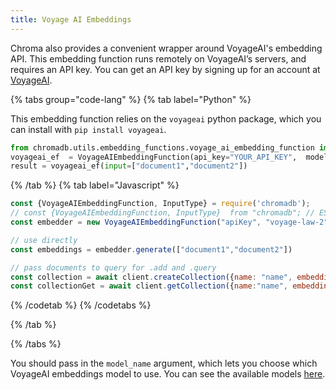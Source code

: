 ```yaml
---
title: Voyage AI Embeddings
---
```


Chroma also provides a convenient wrapper around VoyageAI's embedding API. This embedding function runs remotely on VoyageAI’s servers, and requires an API key. You can get an API key by signing up for an account at [VoyageAI](https://dash.voyageai.com/api-keys).

{% tabs group="code-lang"  %}
{% tab label="Python" %}

This embedding function relies on the `voyageai` python package, which you can install with `pip install voyageai`.

```python
from chromadb.utils.embedding_functions.voyage_ai_embedding_function import VoyageAIEmbeddingFunction
voyageai_ef  = VoyageAIEmbeddingFunction(api_key="YOUR_API_KEY",  model_name="voyage-law-2", input_type=VoyageAIEmbeddingFunction.InputType.DOCUMENT)
result = voyageai_ef(input=["document1","document2"])
```

{% /tab %}
{% tab label="Javascript" %}

```javascript
const {VoyageAIEmbeddingFunction, InputType} = require('chromadb');
// const {VoyageAIEmbeddingFunction, InputType}  from "chromadb"; // ESM import
const embedder = new VoyageAIEmbeddingFunction("apiKey", "voyage-law-2", InputType.DOCUMENT)

// use directly 
const embeddings = embedder.generate(["document1","document2"])

// pass documents to query for .add and .query
const collection = await client.createCollection({name: "name", embeddingFunction: embedder})
const collectionGet = await client.getCollection({name:"name", embeddingFunction: embedder})
```

{% /codetab %}
{% /codetabs %}

{% /tab %}

{% /tabs %}

You should pass in the `model_name` argument, which lets you choose which VoyageAI embeddings model to use. You can see the available models [here](https://docs.voyageai.com/docs/embeddings).


